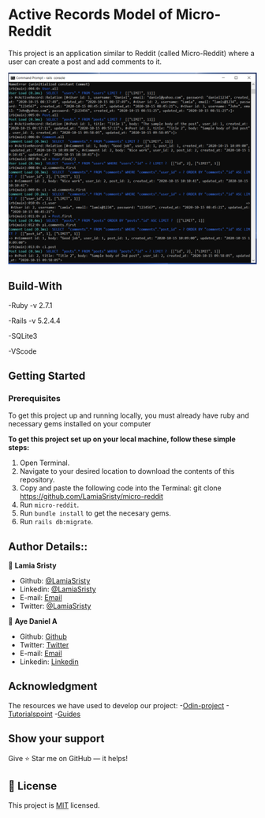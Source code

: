 # Active Records Model of Micro-Reddit

This project is an application similar to Reddit (called Micro-Reddit) where a user can create a post and add comments to it.

![screenshot](app/assets/images/ss.png)

## Build-With

-Ruby -v  2.7.1

-Rails -v 5.2.4.4

-SQLite3

-VScode

## Getting Started

### Prerequisites

To get this project up and running locally, you must already have ruby and necessary gems installed on your computer

**To get this project set up on your local machine, follow these simple steps:**

1. Open Terminal.
2. Navigate to your desired location to download the contents of this repository.
3. Copy and paste the following code into the Terminal: git clone https://github.com/LamiaSristy/micro-reddit
4. Run ```micro-reddit```.
5. Run ```bundle install``` to get the necesary gems.
6. Run `rails db:migrate`.


## Author Details::

👤 **Lamia Sristy**

- Github: [@LamiaSristy](https://github.com/LamiaSristy)
- Linkedin: [@LamiaSristy](https://www.linkedin.com/in/lamia-hemayet-sristy/)
- E-mail: <a href="mailto:lamiasristy@gmail.com?subject=Hello Lamia!">Email</a>  
- Twitter: [@LamiaSristy](https://twitter.com/lsristy1)

👤 **Aye Daniel A**

- Github: [Github](https://github.com/Alaska01)
- Twitter: [Twitter](https://twitter.com/AyeAsoo)
- E-mail: <a href="mailto:aadaniel108@gmail.com?subject=Hello Daniel!">Email</a>  
- Linkedin: [Linkedin](https://www.linkedin.com/in/daniel-asoo-aye/)

## Acknowledgment
The resources we have used to develop our project:
-[Odin-project](https://www.theodinproject.com/courses/ruby-on-rails/lessons/building-with-active-record-ruby-on-rails)
-[Tutorialspoint](https://www.tutorialspoint.com/ruby-on-rails/rails-migrations.htm)
-[Guides](https://guides.rubyonrails.org/active_record_validations.html#length)

## Show your support

Give ⭐ Star me on GitHub — it helps!

## 📝 License

This project is [MIT](lic.url) licensed.  


